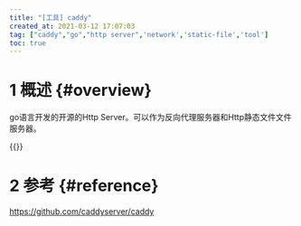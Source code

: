 ```yaml
---
title: "[工具] caddy"
created_at: 2021-03-12 17:07:03
tag: ["caddy","go","http server",'network','static-file','tool']
toc: true
---
```


# 1 概述 {#overview}

go语言开发的开源的Http Server。可以作为反向代理服务器和Http静态文件文件服务器。

{{<highlight-file path="Caddyfile" lang="ini">}}

# 2 参考 {#reference}

<https://github.com/caddyserver/caddy>